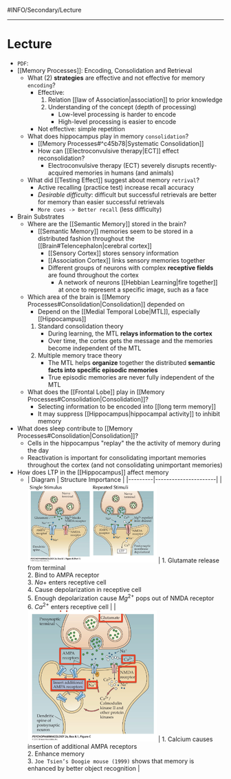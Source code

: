#INFO/Secondary/Lecture 

---


# Lecture

- `PDF`:
- [[Memory Processes]]: Encoding, Consolidation and Retrieval
    - What (2) **strategies** are effective and not effective for memory `encoding`?
        - Effective:
            1. Relation [[law of Association|association]] to prior knowledge
            2. Understanding of the concept (depth of processing)
                - Low-level processing is harder to encode
                - High-level processing is easier to encode
        - Not effective: simple repetition
    - What does hippocampus play in memory `consolidation`?
        - [[Memory Processes#^c45b78|Systematic Consolidation]]
        - How can [[Electroconvulsive therapy|ECT]] effect reconsolidation?
            - Electroconvulsive therapy (ECT) severely disrupts recently-acquired memories in humans (and animals)
    - What did [[Testing Effect]] suggest about memory `retrival`?
        - Active recalling (practice test) increase recall accuracy
        - *Desirable difficulty*: difficult but successful retrievals are better for memory than easier successful retrievals
        - `More cues -> Better recall` (less difficulty)
- Brain Substrates
    - Where are the [[Semantic Memory]] stored in the brain?
        - [[Semantic Memory]] memories seem to be stored in a distributed fashion throughout the [[Brain#Telencephalon|cerebral cortex]]
            - [[Sensory Cortex]] stores sensory information
            - [[Association Cortex]] links sensory memories together
            - Different groups of neurons with complex **receptive fields** are found throughout the cortex
                - A network of neurons [[Hebbian Learning|fire together]] at once to represent a specific image, such as a face
    - Which area of the brain is [[Memory Processes#Consolidation|Consolidation]] depended on
        - Depend on the [[Medial Temporal Lobe|MTL]], especially [[Hippocampus]]
        1. Standard consolidation theory
            - During learning, the MTL **relays information to the cortex**
            - Over time, the cortex gets the message and the memories become independent of the MTL
        2. Multiple memory trace theory
            - The MTL helps **organize** together the distributed **semantic facts into specific episodic memories**
            - True episodic memories are never fully independent of the MTL
    - What does the [[Frontal Lobe]] play in [[Memory Processes#Consolidation|Consolidation]]?
        - Selecting information to be encoded into [[long term memory]]
        - It may suppress [[Hippocampus|hippocampal activity]] to inhibit memory
- What does sleep contribute to [[Memory Processes#Consolidation|Consolidation]]?
    - Cells in the hippocampus "replay" the the activity of memory during the day
    - Reactivation is important for consolidating important memories throughout the cortex (and not consolidating unimportant memories)
- How does LTP in the [[Hippocampus]] affect memory
    - | Diagram | Structure Importance |
    |---------|----------------------|
    | <img src="https://raw.githubusercontent.com/mel10c/image/main/20221210155048.png" width="300"> | 1. Glutamate release from terminal  <br> 2. Bind to AMPA receptor <br> 3. $Na+$ enters receptive cell <br> 4. Cause depolarization in receptive cell <br> 5. Enough depolarization cause $Mg^{2+}$ pops out of NMDA receptor <br> 6. $Ca^{2+}$ enters receptive cell |
    | <img src="https://raw.githubusercontent.com/mel10c/image/main/obsidian20221210155548.png" width="300"/> | 1. Calcium causes insertion of additional AMPA receptors <br> 2. Enhance memory <br> 3. `Joe Tsien’s Doogie mouse (1999)` shows that memory is enhanced by better object recognition |


